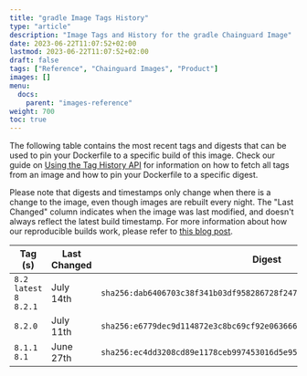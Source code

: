 ```yaml
---
title: "gradle Image Tags History"
type: "article"
description: "Image Tags and History for the gradle Chainguard Image"
date: 2023-06-22T11:07:52+02:00
lastmod: 2023-06-22T11:07:52+02:00
draft: false
tags: ["Reference", "Chainguard Images", "Product"]
images: []
menu:
  docs:
    parent: "images-reference"
weight: 700
toc: true
---
```


The following table contains the most recent tags and digests that can be used to pin your Dockerfile to a specific build of this image. Check our guide on [Using the Tag History API](/chainguard/chainguard-images/using-the-tag-history-api/) for information on how to fetch all tags from an image and how to pin your Dockerfile to a specific digest.

Please note that digests and timestamps only change when there is a change to the image, even though images are rebuilt every night. The "Last Changed" column indicates when the image was last modified, and doesn't always reflect the latest build timestamp. For more information about how our reproducible builds work, please refer to [this blog post](https://www.chainguard.dev/unchained/reproducing-chainguards-reproducible-image-builds).

| Tag (s)                     | Last Changed | Digest                                                                    |
|-----------------------------|--------------|---------------------------------------------------------------------------|
|  `8.2` `latest` `8` `8.2.1` | July 14th    | `sha256:dab6406703c38f341b03df958286728f2478661356ac380cd3ac861cb4b1cb7c` |
|  `8.2.0`                    | July 11th    | `sha256:e6779dec9d114872e3c8bc69cf92e063666fdee6e12fb4454f748300c8e15248` |
|  `8.1.1` `8.1`              | June 27th    | `sha256:ec4dd3208cd89e1178ceb997453016d5e953ae88d54c85766a20d17ee24f3e5c` |
